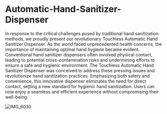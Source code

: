# Automatic-Hand-Sanitizer-Dispenser

In response to the critical challenges posed by traditional hand sanitization methods, we proudly present 
our revolutionary Touchless Automatic Hand Sanitizer Dispenser. As the world faced unprecedented health 
concerns, the importance of maintaining optimal hand hygiene became evident. Conventional hand 
sanitizer dispensers often involved physical contact, leading to potential cross-contamination risks and 
undermining efforts to ensure a safe and hygienic environment. 
The Touchless Automatic Hand Sanitizer Dispenser was conceived to address these pressing issues and 
revolutionize hand sanitization practices. Emphasizing both safety and convenience, this innovative 
dispenser eliminates the need for direct contact, seƫting a new standard for hygienic hand sanitization. 
Users can now enjoy a seamless and efficient experience without compromising their well-being. 

![IMG_6030](https://github.com/Moshintha20/Automatic-Hand-Sanitizer-Dispenser/assets/124574829/071f02d5-0c46-4424-8d89-41d101efb7f8)

